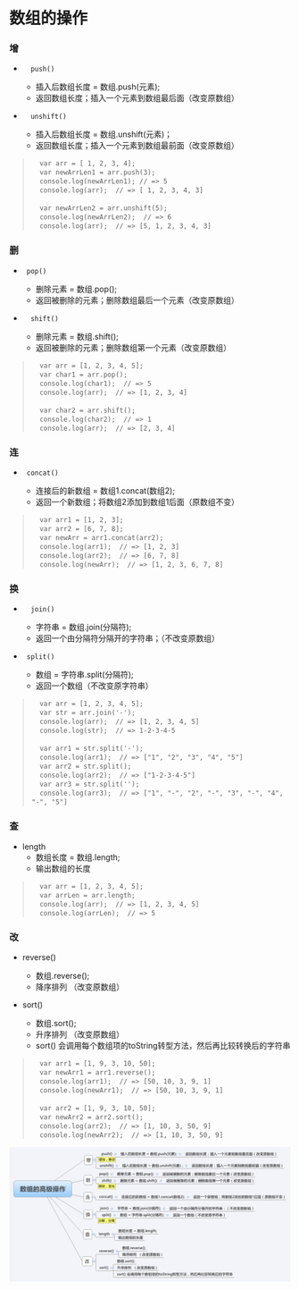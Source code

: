 # 数组的操作
### 增

*       push() 
    -   插入后数组长度 = 数组.push(元素);
    -   返回数组长度；插入一个元素到数组最后面（改变原数组）
*       unshift()
    -   插入后数组长度 = 数组.unshift(元素)；
    -   返回数组长度；插入一个元素到数组最前面（改变原数组）

>       var arr = [ 1, 2, 3, 4];
>       var newArrLen1 = arr.push(3);
>       console.log(newArrLen1); // => 5
>       console.log(arr);  // => [ 1, 2, 3, 4, 3]
>       
>       var newArrLen2 = arr.unshift(5);
>       console.log(newArrLen2);  // => 6
>       console.log(arr);  // => [5, 1, 2, 3, 4, 3]

### 删

*      pop()
    -   删除元素 = 数组.pop();
    -   返回被删除的元素；删除数组最后一个元素（改变原数组）
*       shift()
    -   删除元素 = 数组.shift();
    -   返回被删除的元素；删除数组第一个元素（改变原数组）

>       var arr = [1, 2, 3, 4, 5];
>       var char1 = arr.pop();
>       console.log(char1);  // => 5
>       console.log(arr);  // => [1, 2, 3, 4]
>       
>       var char2 = arr.shift();
>       console.log(char2);  // => 1
>       console.log(arr);  // => [2, 3, 4]

### 连

*      concat()
    -   连接后的新数组 = 数组1.concat(数组2);
    -   返回一个新数组；将数组2添加到数组1后面（原数组不变）

>       var arr1 = [1, 2, 3];
>       var arr2 = [6, 7, 8];
>       var newArr = arr1.concat(arr2);
>       console.log(arr1);  // => [1, 2, 3]
>       console.log(arr2);  // => [6, 7, 8]
>       console.log(newArr);  // => [1, 2, 3, 6, 7, 8]

### 换 

*       join()
    -   字符串 = 数组.join(分隔符);
    -   返回一个由分隔符分隔开的字符串；（不改变原数组）

*      split()
    -   数组 = 字符串.split(分隔符);
    -   返回一个数组（不改变原字符串）

>       var arr = [1, 2, 3, 4, 5];
>       var str = arr.join('-');
>       console.log(arr);  // => [1, 2, 3, 4, 5]
>       console.log(str);  // => 1-2-3-4-5
>       
>       var arr1 = str.split('-');
>       console.log(arr1);  // => ["1", "2", "3", "4", "5"]
>       var arr2 = str.split();
>       console.log(arr2);  // => ["1-2-3-4-5"]
>       var arr3 = str.split('');
>       console.log(arr3);  // => ["1", "-", "2", "-", "3", "-", "4", "-", "5"]

### 查

*   length
    -   数组长度 = 数组.length;
    -   输出数组的长度

>       var arr = [1, 2, 3, 4, 5];
>       var arrLen = arr.length;
>       console.log(arr);  // => [1, 2, 3, 4, 5]
>       console.log(arrLen);  // => 5

### 改

*   reverse()
    -   数组.reverse();
    -   降序排列  （改变原数组）

*   sort()
    -   数组.sort();
    -   升序排列  （改变原数组）
    -   sort() 会调用每个数组项的toString转型方法，然后再比较转换后的字符串

>       var arr1 = [1, 9, 3, 10, 50];
>       var newArr1 = arr1.reverse();
>       console.log(arr1);  // => [50, 10, 3, 9, 1]
>       console.log(newArr1);  // => [50, 10, 3, 9, 1]
>       
>       var arr2 = [1, 9, 3, 10, 50];
>       var newArr2 = arr2.sort();
>       console.log(arr2);  // => [1, 10, 3, 50, 9]
>       console.log(newArr2);  // => [1, 10, 3, 50, 9]

![imgs/Array.png](imgs/Array.png)